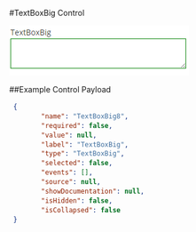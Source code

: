#TextBoxBig Control

![Text Box Big](images/text_box_big.png)

##Example Control Payload
```json
 {
        "name": "TextBoxBig8",
        "required": false,
        "value": null,
        "label": "TextBoxBig",
        "type": "TextBoxBig",
        "selected": false,
        "events": [],
        "source": null,
        "showDocumentation": null,
        "isHidden": false,
        "isCollapsed": false
 }
```